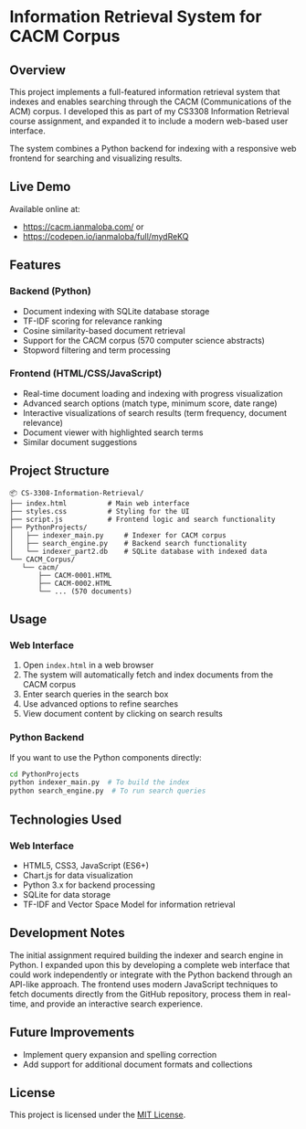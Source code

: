 # Information Retrieval System for CACM Corpus

## Overview
This project implements a full-featured information retrieval system that indexes and enables searching through the CACM (Communications of the ACM) corpus. I developed this as part of my CS3308 Information Retrieval course assignment, and expanded it to include a modern web-based user interface.

The system combines a Python backend for indexing with a responsive web frontend for searching and visualizing results.

## Live Demo
Available online at:
- https://cacm.ianmaloba.com/ or
- https://codepen.io/ianmaloba/full/mydReKQ

## Features

### Backend (Python)
- Document indexing with SQLite database storage
- TF-IDF scoring for relevance ranking
- Cosine similarity-based document retrieval
- Support for the CACM corpus (570 computer science abstracts)
- Stopword filtering and term processing

### Frontend (HTML/CSS/JavaScript)
- Real-time document loading and indexing with progress visualization
- Advanced search options (match type, minimum score, date range)
- Interactive visualizations of search results (term frequency, document relevance)
- Document viewer with highlighted search terms
- Similar document suggestions

## Project Structure
```plaintext
📦 CS-3308-Information-Retrieval/
├── index.html          # Main web interface
├── styles.css          # Styling for the UI
├── script.js           # Frontend logic and search functionality
├── PythonProjects/
│   ├── indexer_main.py     # Indexer for CACM corpus
│   ├── search_engine.py    # Backend search functionality
│   └── indexer_part2.db    # SQLite database with indexed data
└── CACM_Corpus/
   └── cacm/
       ├── CACM-0001.HTML
       ├── CACM-0002.HTML
       └── ... (570 documents)
```       
       
## Usage

### Web Interface
1. Open `index.html` in a web browser
2. The system will automatically fetch and index documents from the CACM corpus
3. Enter search queries in the search box
4. Use advanced options to refine searches
5. View document content by clicking on search results

### Python Backend
If you want to use the Python components directly:
```bash
cd PythonProjects
python indexer_main.py  # To build the index
python search_engine.py  # To run search queries       
```


## Technologies Used

### Web Interface

- HTML5, CSS3, JavaScript (ES6+)
- Chart.js for data visualization
- Python 3.x for backend processing
- SQLite for data storage
- TF-IDF and Vector Space Model for information retrieval

## Development Notes
The initial assignment required building the indexer and search engine in Python. I expanded upon this by developing a complete web interface that could work independently or integrate with the Python backend through an API-like approach.
The frontend uses modern JavaScript techniques to fetch documents directly from the GitHub repository, process them in real-time, and provide an interactive search experience.

## Future Improvements

- Implement query expansion and spelling correction
- Add support for additional document formats and collections


## License
This project is licensed under the [MIT License](https://github.com/ianmaloba/CS-3308-Information-Retrieval/blob/main/LICENSE).